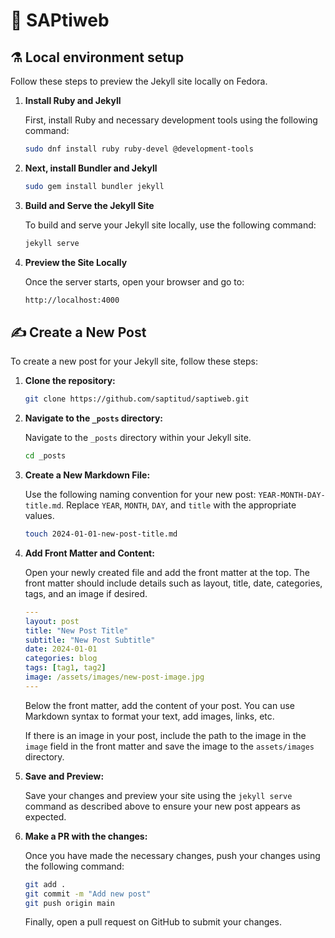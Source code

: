 # 🚀 SAPtiweb

## ⚗️ Local environment setup

Follow these steps to preview the Jekyll site locally on Fedora.

1. **Install Ruby and Jekyll**

    First, install Ruby and necessary development tools using the following command:

    ```bash
    sudo dnf install ruby ruby-devel @development-tools
    ```

2. **Next, install Bundler and Jekyll**

    ```bash
    sudo gem install bundler jekyll
    ```

3. **Build and Serve the Jekyll Site**

    To build and serve your Jekyll site locally, use the following command:

    ```bash
    jekyll serve
    ```

4. **Preview the Site Locally**

    Once the server starts, open your browser and go to:

    ```bash
    http://localhost:4000
    ```

## ✍️ Create a New Post

To create a new post for your Jekyll site, follow these steps:

1. **Clone the repository:**

    ```bash
    git clone https://github.com/saptitud/saptiweb.git
    ```

2. **Navigate to the `_posts` directory:**

   Navigate to the `_posts` directory within your Jekyll site.

   ```bash
   cd _posts
   ```

3. **Create a New Markdown File:**

   Use the following naming convention for your new post: `YEAR-MONTH-DAY-title.md`. Replace `YEAR`, `MONTH`, `DAY`, and `title` with the appropriate values.

   ```bash
   touch 2024-01-01-new-post-title.md
   ```

4. **Add Front Matter and Content:**

   Open your newly created file and add the front matter at the top. The front matter should include details such as layout, title, date, categories, tags, and an image if desired.

   ```yaml
   ---
   layout: post
   title: "New Post Title"
   subtitle: "New Post Subtitle"
   date: 2024-01-01
   categories: blog
   tags: [tag1, tag2]
   image: /assets/images/new-post-image.jpg
   ---
   ```

    Below the front matter, add the content of your post. You can use Markdown syntax to format your text, add images, links, etc.

    If there is an image in your post, include the path to the image in the `image` field in the front matter and save the image to the `assets/images` directory.

5. **Save and Preview:**

    Save your changes and preview your site using the `jekyll serve` command as described above to ensure your new post appears as expected.

6. **Make a PR with the changes:**

   Once you have made the necessary changes, push your changes using the following command:

   ```bash
   git add .
   git commit -m "Add new post"
   git push origin main
   ```

   Finally, open a pull request on GitHub to submit your changes.
